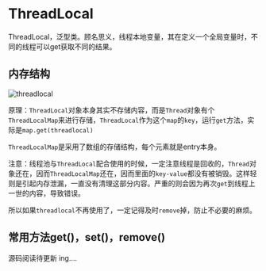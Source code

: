 # ThreadLocal

ThreadLocal，泛型类。顾名思义，线程本地变量，其在定义一个全局变量时，不同的线程可以get获取不同的结果。

## 内存结构

![threadlocal](https://bolg.obs.cn-north-1.myhuaweicloud.com/1912/ThreadLocal1.png)

原理：`ThreadLocal`对象本身其实不存储内容，而是`Thread`对象有个`ThreadLocalMap`来进行存储，`ThreadLocal`作为这个`map`的`key`，运行`get`方法，实际是`map.get(threadlocal)`

`ThreadLocalMap`是采用了数组的存储结构，每个元素就是entry本身。


注意：线程池与`ThreadLocal`配合使用的时候，一定注意线程是回收的，`Thread`对象还在，因而`ThreadLocalMap`还在，因而里面的`key-value`都没有被销毁。这样轻则是引起内存泄漏，一直没有清理这部分内容。严重的则会因为再次`get`到线程上一世的内容，导致错误。

所以如果`threadlocal`不再使用了，一定记得及时`remove`掉，防止不必要的麻烦。


## 常用方法get()，set()，remove()

源码阅读待更新 ing....
